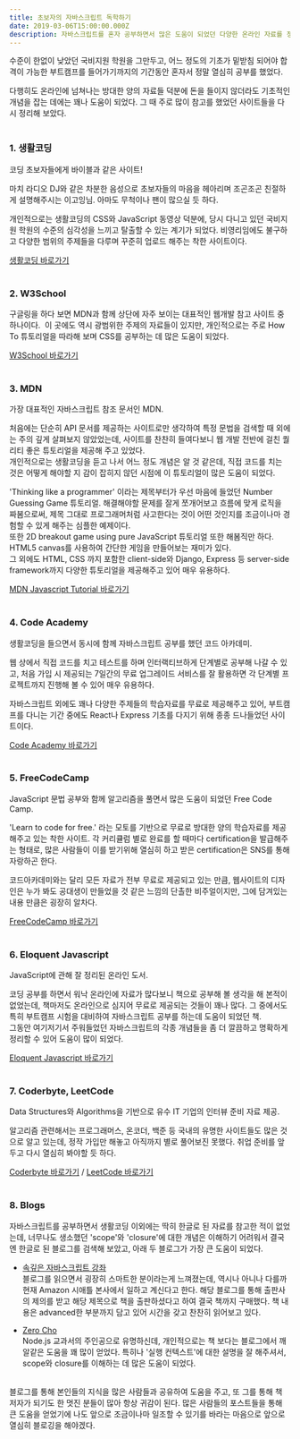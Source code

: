 ```yaml
---
title: 초보자의 자바스크립트 독학하기
date: 2019-03-06T15:00:00.000Z
description: 자바스크립트를 혼자 공부하면서 많은 도움이 되었던 다양한 온라인 자료를 정리하여 공유하고자 합니다.
---
```


수준이 한없이 낮았던 국비지원 학원을 그만두고, 어느 정도의 기초가 밑받침 되어야 합격이 가능한 부트캠프를 들어가기까지의 기간동안 혼자서 정말 열심히 공부를 했었다.

다행히도 온라인에 넘쳐나는 방대한 양의 자료들 덕분에 돈을 들이지 않더라도 기초적인 개념을 잡는 데에는 꽤나 도움이 되었다. 그 때 주로 많이 참고를 했었던 사이트들을 다시 정리해 보았다.
<br />
<br />

### 1. 생활코딩

코딩 초보자들에게 바이블과 같은 사이트!

마치 라디오 DJ와 같은 차분한 음성으로 초보자들의 마음을 헤아리며 조곤조곤 친절하게 설명해주시는 이고잉님. 아마도 무척이나 팬이 많으실 듯 하다.

개인적으로는 생활코딩의 CSS와 JavaScript 동영상 덕분에, 당시 다니고 있던 국비지원 학원의 수준의 심각성을 느끼고 탈출할 수 있는 계기가 되었다. 비영리임에도 불구하고 다양한 범위의 주제들을 다루며 꾸준히 업로드 해주는 착한 사이트이다.

[생활코딩 바로가기](https://opentutorials.org/course/1)
<br />
<br />

### 2. W3School

구글링을 하다 보면 MDN과 함께 상단에 자주 보이는 대표적인 웹개발 참고 사이트 중 하나이다. 
이 곳에도 역시 광범위한 주제의 자료들이 있지만, 개인적으로는 주로 How To 튜토리얼을 따라해 보며 CSS를 공부하는 데 많은 도움이 되었다.

[W3School 바로가기](https://www.w3schools.com/howto/default.asp)
<br />
<br />

### 3. MDN

가장 대표적인 자바스크립트 참조 문서인 MDN.

처음에는 단순히 API 문서를 제공하는 사이트로만 생각하여 특정 문법을 검색할 때 외에는 주의 깊게 살펴보지 않았었는데, 사이트를 찬찬히 들여다보니 웹 개발 전반에 걸친 퀄리티 좋은 튜토리얼을 제공해 주고 있었다.  
개인적으로는 생활코딩을 듣고 나서 어느 정도 개념은 알 것 같은데, 직접 코드를 치는 것은 어떻게 해야할 지 감이 잡히지 않던 시점에 이 튜토리얼이 많은 도움이 되었다.

'Thinking like a programmer' 이라는 제목부터가 우선 마음에 들었던 Number Guessing Game 튜토리얼. 해결해야할 문제를 잘게 쪼개어보고 흐름에 맞게 로직을 짜봄으로써, 제목 그대로 프로그래머처럼 사고한다는 것이 어떤 것인지를 조금이나마 경험할 수 있게 해주는 심플한 예제이다.  
또한 2D breakout game using pure JavaScript 튜토리얼 또한 해봄직만 하다. HTML5 canvas를 사용하여 간단한 게임을 만들어보는 재미가 있다.  
그 외에도 HTML, CSS 까지 포함한 client-side와 Django, Express 등 server-side framework까지 다양한 튜토리얼을 제공해주고 있어 매우 유용하다.

[MDN Javascript Tutorial 바로가기](https://developer.mozilla.org/en-US/docs/Learn/JavaScript/First_steps/A_first_splash)
<br />
<br />

### 4. Code Academy

생활코딩을 들으면서 동시에 함께 자바스크립트 공부를 했던 코드 아카데미.

웹 상에서 직접 코드를 치고 테스트를 하며 인터랙티브하게 단계별로 공부해 나갈 수 있고, 처음 가입 시 제공되는 7일간의 무료 업그레이드 서비스를 잘 활용하면 각 단계별 프로젝트까지 진행해 볼 수 있어 매우 유용하다.

자바스크립트 외에도 꽤나 다양한 주제들의 학습자료를 무료로 제공해주고 있어, 부트캠프를 다니는 기간 중에도 React나 Express 기초를 다지기 위해 종종 드나들었던 사이트이다.

[Code Academy 바로가기](https://www.codecademy.com)
<br />
<br />

### 5. FreeCodeCamp

JavaScript 문법 공부와 함께 알고리즘을 풀면서 많은 도움이 되었던 Free Code Camp.

'Learn to code for free.' 라는 모토를 기반으로 무료로 방대한 양의 학습자료를 제공해주고 있는 착한 사이트. 각 커리큘럼 별로 완료를 할 때마다 certification을 발급해주는 형태로, 많은 사람들이 이를 받기위해 열심히 하고 받은 certification은 SNS를 통해 자랑하곤 한다.

코드아카데미와는 달리 모든 자료가 전부 무료로 제공되고 있는 만큼, 웹사이트의 디자인은 누가 봐도 공대생이 만들었을 것 같은 느낌의 단촐한 비주얼이지만, 그에 담겨있는 내용 만큼은 굉장히 알차다.

[FreeCodeCamp 바로가기](https://www.freecodecamp.org)
<br />
<br />

### 6. Eloquent Javascript

JavaScript에 관해 잘 정리된 온라인 도서.

코딩 공부를 하면서 워낙 온라인에 자료가 많다보니 책으로 공부해 볼 생각을 해 본적이 없었는데, 책마저도 온라인으로 심지어 무료로 제공되는 것들이 꽤나 많다. 그 중에서도 특히 부트캠프 시험을 대비하여 자바스크립트 공부를 하는데 도움이 되었던 책.  
그동안 여기저기서 주워들었던 자바스크립트의 각종 개념들을 좀 더 깔끔하고 명확하게 정리할 수 있어 도움이 많이 되었다.

[Eloquent Javascript 바로가기](http://eloquentjavascript.net/)
<br />
<br />

### 7. Coderbyte, LeetCode

Data Structures와 Algorithms을 기반으로 유수 IT 기업의 인터뷰 준비 자료 제공.

알고리즘 관련해서는 프로그래머스, 온코더, 백준 등 국내의 유명한 사이트들도 많은 것으로 알고 있는데, 정작 가입만 해놓고 아직까지 별로 풀어보진 못했다. 취업 준비를 앞두고 다시 열심히 봐야할 듯 하다.

[Coderbyte 바로가기](https://coderbyte.com/)
/
[LeetCode 바로가기](https://leetcode.com/problemset/all/)
<br />
<br />

### 8. Blogs

자바스크립트를 공부하면서 생활코딩 이외에는 딱히 한글로 된 자료를 참고한 적이 없었는데, 너무나도 생소했던 'scope'와 'closure'에 대한 개념은 이해하기 어려워서 결국엔 한글로 된 블로그를 검색해 보았고, 아래 두 블로그가 가장 큰 도움이 되었다.

- [속깊은 자바스크립트 강좌](http://unikys.tistory.com/291)  
  블로그를 읽으면서 굉장히 스마트한 분이라는게 느껴졌는데, 역시나 아니나 다를까 현재 Amazon 시애틀 본사에서 일하고 계신다고 한다.
  해당 블로그를 통해 출판사의 제의를 받고 해당 제목으로 책을 출판하셨다고 하여 결국 책까지 구매했다. 책 내용은 advanced한 부분까지 담고 있어 시간을 갖고 찬찬히 읽어보고 있다.

- [Zero Cho](https://www.zerocho.com/category/JavaScript)  
  Node.js 교과서의 주인공으로 유명하신데, 개인적으로는 책 보다는 블로그에서 깨알같은 도움을 꽤 많이 얻었다. 특히나 '실행 컨텍스트'에 대한 설명을 잘 해주셔서, scope와 closure를 이해하는 데 많은 도움이 되었다.

<br />
블로그를 통해 본인들의 지식을 많은 사람들과 공유하여 도움을 주고, 또 그를 통해 책 저자가 되기도 한 멋진 분들이 많아 항상 귀감이 된다.  
많은 사람들의 포스트들을 통해 큰 도움을 얻었기에 나도 앞으로 조금이나마 일조할 수 있기를 바라는 마음으로 앞으로 열심히 블로깅을 해야겠다.

<br />
<br />
<br />
<br />
